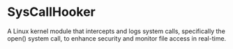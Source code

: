 # SysCallHooker
A Linux kernel module that intercepts and logs system calls, specifically the open() system call, to enhance security and monitor file access in real-time.
